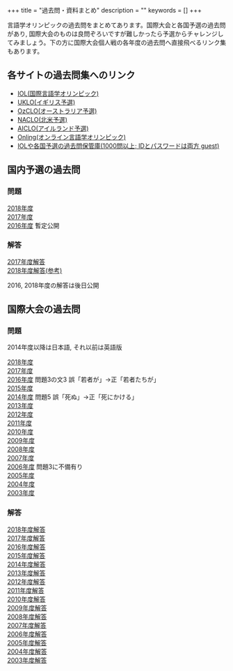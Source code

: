 +++
title = "過去問・資料まとめ"
description = ""
keywords = []
+++

言語学オリンピックの過去問をまとめてあります。国際大会と各国予選の過去問があり, 国際大会のものは良問ぞろいですが難しかったら予選からチャレンジしてみましょう。下の方に国際大会個人戦の各年度の過去問へ直接飛べるリンク集もあります。

## 各サイトの過去問集へのリンク

- [IOL(国際言語学オリンピック)](http://www.ioling.org/problems/)
- [UKLO(イギリス予選)](https://www.uklo.org/past-problems#problems)
- [OzCLO(オーストラリア予選)](https://ozclo.org.au/past-problems/)
- [NACLO(北米予選)](https://nacloweb.org/practice.php#previous_problems)
- [AICLO(アイルランド予選)](https://ailo.adaptcentre.ie/sample-puzzles/)
- [Onling(オンライン言語学オリンピック)](https://onling.org/)
- [IOLや各国予選の過去問保管庫(1000問以上; IDとパスワードは両方 guest)](http://tangra.cs.yale.edu/naclobase/)

## 国内予選の過去問

### 問題

[2018年度](https://drive.google.com/open?id=17anbddEBxNaZe_kDGRQPxvpzlR1lMYb2)  
[2017年度](https://drive.google.com/open?id=1DSG3MISTszSPeMeG-VmnyKA0kFe7iywZ)  
[2016年度](https://twitter.com/fulfom/status/1097706793885589504) 暫定公開

### 解答

[2017年度解答](https://drive.google.com/open?id=1GSyrZ7f6hvOAQ3sc19mFAOzRlUYK0W0q)  
[2018年度解答(参考)](http://zohe.hatenablog.com/entry/2019/03/04/145808)

2016, 2018年度の解答は後日公開

## 国際大会の過去問

### 問題

2014年度以降は日本語, それ以前は英語版

[2018年度](http://www.ioling.org/booklets/iol-2018-indiv-prob.ja.pdf)  
[2017年度](http://www.ioling.org/booklets/iol-2017-indiv-prob.ja.pdf)  
[2016年度](http://www.ioling.org/booklets/iol-2016-indiv-prob.ja.pdf) 問題3の文3 誤「若者が」→正「若者たちが」  
[2015年度](http://www.ioling.org/booklets/iol-2015-indiv-prob.ja.pdf)  
[2014年度](http://www.ioling.org/booklets/iol-2014-indiv-prob.ja.pdf) 問題5 誤「死ぬ」→正「死にかける」  
[2013年度](http://www.ioling.org/booklets/iol-2013-indiv-prob.en-us.pdf)  
[2012年度](http://www.ioling.org/booklets/iol-2012-indiv-prob.en.pdf)  
[2011年度](http://www.ioling.org/booklets/iol-2011-indiv-prob.en-us.pdf)  
[2010年度](http://www.ioling.org/booklets/iol-2010-indiv-prob.en.pdf)  
[2009年度](http://www.ioling.org/booklets/iol-2009-indiv-prob.en-us.pdf)  
[2008年度](http://www.ioling.org/booklets/iol-2008-indiv-prob.en.pdf)  
[2007年度](http://www.ioling.org/booklets/iol-2007-indiv-prob.en.pdf)  
[2006年度](http://www.ioling.org/booklets/iol-2006-indiv-prob.en.pdf) 問題3に不備有り  
[2005年度](http://www.ioling.org/booklets/iol-2005-indiv-prob.en.pdf)  
[2004年度](http://www.ioling.org/booklets/iol-2004-indiv-prob.en.pdf)  
[2003年度](http://www.ioling.org/booklets/iol-2003-indiv-prob.en.pdf)

### 解答

[2018年度解答](http://www.ioling.org/booklets/iol-2018-indiv-sol.ja.pdf)  
[2017年度解答](http://www.ioling.org/booklets/iol-2017-indiv-sol.ja.pdf)  
[2016年度解答](http://www.ioling.org/booklets/iol-2016-indiv-sol.ja.pdf)  
[2015年度解答](http://www.ioling.org/booklets/iol-2015-indiv-sol.ja.pdf)  
[2014年度解答](http://www.ioling.org/booklets/iol-2014-indiv-sol.ja.pdf)  
[2013年度解答](http://www.ioling.org/booklets/iol-2013-indiv-sol.en-us.pdf)  
[2012年度解答](http://www.ioling.org/booklets/iol-2012-indiv-sol.en.pdf)  
[2011年度解答](http://www.ioling.org/booklets/iol-2011-indiv-sol.en-us.pdf)  
[2010年度解答](http://www.ioling.org/booklets/iol-2010-indiv-sol.en.pdf)  
[2009年度解答](http://www.ioling.org/booklets/iol-2009-indiv-sol.en-us.pdf)  
[2008年度解答](http://www.ioling.org/booklets/iol-2008-indiv-sol.en.pdf)  
[2007年度解答](http://www.ioling.org/booklets/iol-2007-indiv-sol.en.pdf)  
[2006年度解答](http://www.ioling.org/booklets/iol-2006-indiv-sol.en.pdf)  
[2005年度解答](http://www.ioling.org/booklets/iol-2005-indiv-sol.en.pdf)  
[2004年度解答](http://www.ioling.org/booklets/iol-2004-indiv-sol.en.pdf)  
[2003年度解答](http://www.ioling.org/booklets/iol-2003-indiv-sol.en.pdf)

<!--## 問題の内容

過去に出題された問題が [国際大会のサイト](http://www.ioling.org/) に掲載されています。初めて問題に触れるという方はまず同サイトの [Sample Problems](http://www.ioling.org/problems/samples/) または [イギリス国内大会(UKLO)のサイト](http://www.uklo.org/) をご覧になってみてください。

問題は実際の言語研究で行われる分析に似ていて, 未知の言語のデータからその言語の仕組みを解き明かすというものです。現在有志によって問題の解説や入門サイトを作る計画が進んでいます。詳しくは [有志サイト](http://ioling.jp/) をご覧ください。-->

